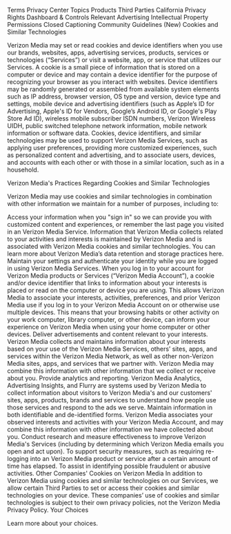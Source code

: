 Terms
Privacy Center
Topics
Products
Third Parties
California Privacy Rights
Dashboard & Controls
Relevant Advertising
Intellectual Property
Permissions
Closed Captioning
Community Guidelines (New)
Cookies and Similar Technologies

Verizon Media may set or read cookies and device identifiers when you use our brands, websites, apps, advertising services, products, services or technologies (“Services”) or visit a website, app, or service that utilizes our Services. A cookie is a small piece of information that is stored on a computer or device and may contain a device identifier for the purpose of recognizing your browser as you interact with websites. Device identifiers may be randomly generated or assembled from available system elements such as IP address, browser version, OS type and version, device type and settings, mobile device and advertising identifiers (such as Apple’s ID for Advertising, Apple's ID for Vendors, Google’s Android ID, or Google's Play Store Ad ID), wireless mobile subscriber ISDN numbers, Verizon Wireless UIDH, public switched telephone network information, mobile network information or software data. Cookies, device identifiers, and similar technologies may be used to support Verizon Media Services, such as applying user preferences, providing more customized experiences, such as personalized content and advertising, and to associate users, devices, and accounts with each other or with those in a similar location, such as in a household.

Verizon Media's Practices Regarding Cookies and Similar Technologies

Verizon Media may use cookies and similar technologies in combination with other information we maintain for a number of purposes, including to:

Access your information when you "sign in" so we can provide you with customized content and experiences, or remember the last page you visited in an Verizon Media Service.
Information that Verizon Media collects related to your activities and interests is maintained by Verizon Media and is associated with Verizon Media cookies and similar technologies. You can learn more about Verizon Media’s data retention and storage practices here.
Maintain your settings and authenticate your identity while you are logged in using Verizon Media Services.
When you log in to your account for Verizon Media products or Services (“Verizon Media Account”), a cookie and/or device identifier that links to information about your interests is placed or read on the computer or device you are using. This allows Verizon Media to associate your interests, activities, preferences, and prior Verizon Media use if you log in to your Verizon Media Account on or otherwise use multiple devices. This means that your browsing habits or other activity on your work computer, library computer, or other device, can inform your experience on Verizon Media when using your home computer or other devices.
Deliver advertisements and content relevant to your interests.
Verizon Media collects and maintains information about your interests based on your use of the Verizon Media Services, others’ sites, apps, and services within the Verizon Media Network, as well as other non-Verizon Media sites, apps, and services that we partner with. Verizon Media may combine this information with other information that we collect or receive about you.
Provide analytics and reporting.
Verizon Media Analytics, Advertising Insights, and Flurry are systems used by Verizon Media to collect information about visitors to Verizon Media's and our customers' sites, apps, products, brands and services to understand how people use those services and respond to the ads we serve.
Maintain information in both identifiable and de-identified forms.
Verizon Media associates your observed interests and activities with your Verizon Media Account, and may combine this information with other information we have collected about you.
Conduct research and measure effectiveness to improve Verizon Media's Services (including by determining which Verizon Media emails you open and act upon).
To support security measures, such as requiring re-logging into an Verizon Media product or service after a certain amount of time has elapsed.
To assist in identifying possible fraudulent or abusive activities.
​Other Companies' Cookies on Verizon Media
In addition to Verizon Media using cookies and similar technologies on our Services, we allow certain Third Parties to set or access their cookies and similar technologies on your device. These companies’ use of cookies and similar technologies is subject to their own privacy policies, not the Verizon Media Privacy Policy.
Your Choices

Learn more about your choices.
